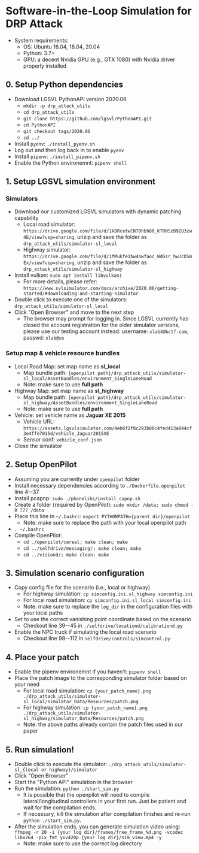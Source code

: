# Software-in-the-Loop Simulation for DRP Attack
- System requirements:
  - OS: Ubuntu 16.04, 18.04, 20.04
  - Python: 3.7+
  - GPU: a decent Nvidia GPU (e.g., GTX 1080) with Nvidia driver properly installed

## 0. Setup Python dependencies
- Download LGSVL PythonAPI version 2020.06
  - ``mkdir -p drp_attack_utils``
  - ``cd drp_attack_utils``
  - ``git clone https://github.com/lgsvl/PythonAPI.git``
  - ``cd PythonAPI``
  - ``git checkout tags/2020.06``
  - ``cd ../``
- Install ``pyenv``: ``./install_pyenv.sh``
- Log out and then log back in to enable ``pyenv``
- Install ``pipenv``: ``./install_pipenv.sh``
- Enable the Python environemnt: ``pipenv shell``

## 1. Setup LGSVL simulation environment

### Simulators
- Download our customized LGSVL simulators with dynamic patching capability
  - Local road simulator: ``https://drive.google.com/file/d/1kDRcetwCN78hbh80_KTRNSzB92U3zw4E/view?usp=sharing``, unzip and save the folder as ``drp_attack_utils/simulator-sl_local``
  - Highway simulator: ``https://drive.google.com/file/d/1fMukfe1bw4nwfaoc_WdGsr_hwJcD5mEx/view?usp=sharing``, unzip and save the folder as ``drp_attack_utils/simulator-sl_highway``
- Install vulkan: ``sudo apt install libvulkan1``
  - For more details, please refer: ``https://www.svlsimulator.com/docs/archive/2020.06/getting-started/#downloading-and-starting-simulator``
- Double click to execute one of the simulators: ``drp_attack_utils/simulator-sl_local``
- Click "Open Browser" and move to the next step
  - The browser may prompt for logging in. Since LGSVL currently has closed the account registration for the older simulator versions, please use our testing account instead: username: ``xlab4@bctf.com``, passwd: ``xlab@us``

### Setup map & vehicle resource bundles
- Local Road Map: set map name as **sl_local**
  - Map bundle path: ``{openpilot path}/drp_attack_utils/simulator-sl_local/AssetBundles/environment_SingleLaneRoad``
  - Note: make sure to use **full path**
- Highway Map: set map name as **sl_highway**
  - Map bundle path: ``{openpilot path}/drp_attack_utils/simulator-sl_highway/AssetBundles/environment_SingleLaneRoad``
  - Note: make sure to use **full path**
- Vehicle: set vehicle name as **Jaguar XE 2015**
  - Vehicle URL: ``https://assets.lgsvlsimulator.com/4eb6f2f8c293b00c4fed413a844cf3e4ffe7015d/vehicle_Jaguar2015XE``
  - Sensor conf: ``vehicle_conf.json``
- Close the simulator

## 2. Setup OpenPilot
- Assuming you are currently under ``openpilot`` folder
- Install necessary dependencies according to ``./Dockerfile.openpilot`` line 4--37
- Install pcapnp: ``sudo ./phonelibs/install_capnp.sh``
- Create a folder (required by OpenPilot): ``sudo mkdir /data; sudo chmod -R 777 /data``
- Place this line in ``~/.bashrc``: ``export PYTHONPATH={parent dir}/openpilot``
  - Note: make sure to replace the path with your local openpilot path
- ``. ~/.bashrc``
- Compile OpenPilot:
  - ``cd ./openpilot/cereal; make clean; make``
  - ``cd ../selfdrive/messaging/; make clean; make``
  - ``cd ../visiond/; make clean; make``

## 3. Simulation scenario configuration
- Copy config file for the scenario (i.e., local or highway)
  - For highway simulation: ``cp simconfig.ini.sl_highway simconfig.ini``
  - For local road simulation: ``cp simconfig.ini.sl_local simconfig.ini``
  - Note: make sure to replace the ``log_dir`` in the configuration files with your local paths
- Set to use the correct vanishing point coordinate based on the scenario
  - Checkout line 39--45 in ``./selfdrive/locationd/calibrationd.py``
- Enable the NPC truck if simulating the local road scenario
  - Checkout line 98--112 in ``selfdrive/controls/simcontrol.py``

## 4. Place your patch
- Enable the pipenv environemnt if you haven't: ``pipenv shell``
- Place the patch image to the corresponding simulator folder based on your need
  - For local road simulation: ``cp {your_patch_name}.png ./drp_attack_utils/simulator-sl_local/simulator_Data/Resources/patch.png``
  - For highway simulation: ``cp {your_patch_name}.png ./drp_attack_utils/simulator-sl_highway/simulator_Data/Resources/patch.png``
  - Note: the above paths already contain the patch files used in our paper

## 5. Run simulation!
- Double click to execute the simulator: ``./drp_attack_utils/simulator-sl_{local or highway}/simulator``
- Click "Open Browser"
- Start the "Python API" simulation in the browser
- Run the simulation: ``python ./start_sim.py``
  - It is possible that the openpilot will need to compile lateral/longitudinal controllers in your first run. Just be patient and wait for the compilation ends.
  - If necessary, kill the simulation after compilation finishes and re-run ``python ./start_sim.py``.
- After the simulation ends, you can generate simulation video using: ``ffmpeg -r 20 -i {your log dir}/frames/free_frame_%d.png -vcodec libx264 -pix_fmt yuv420p {your log dir}/sim_view.mp4 -y``
  - Note: make sure to use the correct log directory
